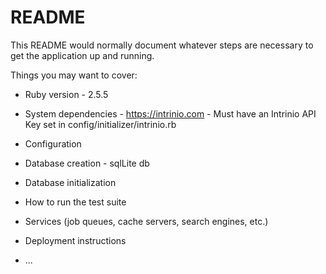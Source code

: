 # README

This README would normally document whatever steps are necessary to get the
application up and running.

Things you may want to cover:

* Ruby version - 2.5.5

* System dependencies - https://intrinio.com - Must have an Intrinio API Key set in config/initializer/intrinio.rb

* Configuration

* Database creation - sqlLite db

* Database initialization

* How to run the test suite

* Services (job queues, cache servers, search engines, etc.)

* Deployment instructions

* ...
